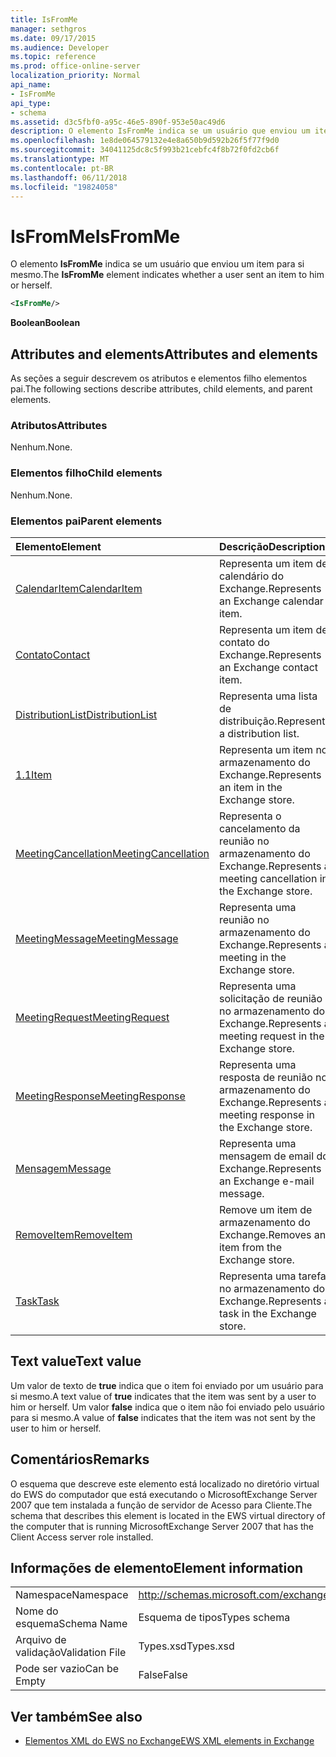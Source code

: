 ```yaml
---
title: IsFromMe
manager: sethgros
ms.date: 09/17/2015
ms.audience: Developer
ms.topic: reference
ms.prod: office-online-server
localization_priority: Normal
api_name:
- IsFromMe
api_type:
- schema
ms.assetid: d3c5fbf0-a95c-46e5-890f-953e50ac49d6
description: O elemento IsFromMe indica se um usuário que enviou um item para si mesmo.
ms.openlocfilehash: 1e8de064579132e4e8a650b9d592b26f5f77f9d0
ms.sourcegitcommit: 34041125dc8c5f993b21cebfc4f8b72f0fd2cb6f
ms.translationtype: MT
ms.contentlocale: pt-BR
ms.lasthandoff: 06/11/2018
ms.locfileid: "19824058"
---
```

# <a name="isfromme"></a><span data-ttu-id="ac8e4-103">IsFromMe</span><span class="sxs-lookup"><span data-stu-id="ac8e4-103">IsFromMe</span></span>

<span data-ttu-id="ac8e4-104">O elemento **IsFromMe** indica se um usuário que enviou um item para si mesmo.</span><span class="sxs-lookup"><span data-stu-id="ac8e4-104">The **IsFromMe** element indicates whether a user sent an item to him or herself.</span></span> 
  
```xml
<IsFromMe/>
```

 <span data-ttu-id="ac8e4-105">**Boolean**</span><span class="sxs-lookup"><span data-stu-id="ac8e4-105">**Boolean**</span></span>
## <a name="attributes-and-elements"></a><span data-ttu-id="ac8e4-106">Attributes and elements</span><span class="sxs-lookup"><span data-stu-id="ac8e4-106">Attributes and elements</span></span>

<span data-ttu-id="ac8e4-107">As seções a seguir descrevem os atributos e elementos filho elementos pai.</span><span class="sxs-lookup"><span data-stu-id="ac8e4-107">The following sections describe attributes, child elements, and parent elements.</span></span>
  
### <a name="attributes"></a><span data-ttu-id="ac8e4-108">Atributos</span><span class="sxs-lookup"><span data-stu-id="ac8e4-108">Attributes</span></span>

<span data-ttu-id="ac8e4-109">Nenhum.</span><span class="sxs-lookup"><span data-stu-id="ac8e4-109">None.</span></span>
  
### <a name="child-elements"></a><span data-ttu-id="ac8e4-110">Elementos filho</span><span class="sxs-lookup"><span data-stu-id="ac8e4-110">Child elements</span></span>

<span data-ttu-id="ac8e4-111">Nenhum.</span><span class="sxs-lookup"><span data-stu-id="ac8e4-111">None.</span></span>
  
### <a name="parent-elements"></a><span data-ttu-id="ac8e4-112">Elementos pai</span><span class="sxs-lookup"><span data-stu-id="ac8e4-112">Parent elements</span></span>

|<span data-ttu-id="ac8e4-113">**Elemento**</span><span class="sxs-lookup"><span data-stu-id="ac8e4-113">**Element**</span></span>|<span data-ttu-id="ac8e4-114">**Descrição**</span><span class="sxs-lookup"><span data-stu-id="ac8e4-114">**Description**</span></span>|
|:-----|:-----|
|[<span data-ttu-id="ac8e4-115">CalendarItem</span><span class="sxs-lookup"><span data-stu-id="ac8e4-115">CalendarItem</span></span>](calendaritem.md) <br/> |<span data-ttu-id="ac8e4-116">Representa um item de calendário do Exchange.</span><span class="sxs-lookup"><span data-stu-id="ac8e4-116">Represents an Exchange calendar item.</span></span>  <br/> |
|[<span data-ttu-id="ac8e4-117">Contato</span><span class="sxs-lookup"><span data-stu-id="ac8e4-117">Contact</span></span>](contact.md) <br/> |<span data-ttu-id="ac8e4-118">Representa um item de contato do Exchange.</span><span class="sxs-lookup"><span data-stu-id="ac8e4-118">Represents an Exchange contact item.</span></span>  <br/> |
|[<span data-ttu-id="ac8e4-119">DistributionList</span><span class="sxs-lookup"><span data-stu-id="ac8e4-119">DistributionList</span></span>](distributionlist.md) <br/> |<span data-ttu-id="ac8e4-120">Representa uma lista de distribuição.</span><span class="sxs-lookup"><span data-stu-id="ac8e4-120">Represents a distribution list.</span></span>  <br/> |
|[<span data-ttu-id="ac8e4-121">1.1</span><span class="sxs-lookup"><span data-stu-id="ac8e4-121">Item</span></span>](item.md) <br/> |<span data-ttu-id="ac8e4-122">Representa um item no armazenamento do Exchange.</span><span class="sxs-lookup"><span data-stu-id="ac8e4-122">Represents an item in the Exchange store.</span></span>  <br/> |
|[<span data-ttu-id="ac8e4-123">MeetingCancellation</span><span class="sxs-lookup"><span data-stu-id="ac8e4-123">MeetingCancellation</span></span>](meetingcancellation.md) <br/> |<span data-ttu-id="ac8e4-124">Representa o cancelamento da reunião no armazenamento do Exchange.</span><span class="sxs-lookup"><span data-stu-id="ac8e4-124">Represents a meeting cancellation in the Exchange store.</span></span>  <br/> |
|[<span data-ttu-id="ac8e4-125">MeetingMessage</span><span class="sxs-lookup"><span data-stu-id="ac8e4-125">MeetingMessage</span></span>](meetingmessage.md) <br/> |<span data-ttu-id="ac8e4-126">Representa uma reunião no armazenamento do Exchange.</span><span class="sxs-lookup"><span data-stu-id="ac8e4-126">Represents a meeting in the Exchange store.</span></span>  <br/> |
|[<span data-ttu-id="ac8e4-127">MeetingRequest</span><span class="sxs-lookup"><span data-stu-id="ac8e4-127">MeetingRequest</span></span>](meetingrequest.md) <br/> |<span data-ttu-id="ac8e4-128">Representa uma solicitação de reunião no armazenamento do Exchange.</span><span class="sxs-lookup"><span data-stu-id="ac8e4-128">Represents a meeting request in the Exchange store.</span></span>  <br/> |
|[<span data-ttu-id="ac8e4-129">MeetingResponse</span><span class="sxs-lookup"><span data-stu-id="ac8e4-129">MeetingResponse</span></span>](meetingresponse.md) <br/> |<span data-ttu-id="ac8e4-130">Representa uma resposta de reunião no armazenamento do Exchange.</span><span class="sxs-lookup"><span data-stu-id="ac8e4-130">Represents a meeting response in the Exchange store.</span></span>  <br/> |
|[<span data-ttu-id="ac8e4-131">Mensagem</span><span class="sxs-lookup"><span data-stu-id="ac8e4-131">Message</span></span>](message-ex15websvcsotherref.md) <br/> |<span data-ttu-id="ac8e4-132">Representa uma mensagem de email do Exchange.</span><span class="sxs-lookup"><span data-stu-id="ac8e4-132">Represents an Exchange e-mail message.</span></span>  <br/> |
|[<span data-ttu-id="ac8e4-133">RemoveItem</span><span class="sxs-lookup"><span data-stu-id="ac8e4-133">RemoveItem</span></span>](removeitem.md) <br/> |<span data-ttu-id="ac8e4-134">Remove um item de armazenamento do Exchange.</span><span class="sxs-lookup"><span data-stu-id="ac8e4-134">Removes an item from the Exchange store.</span></span>  <br/> |
|[<span data-ttu-id="ac8e4-135">Task</span><span class="sxs-lookup"><span data-stu-id="ac8e4-135">Task</span></span>](task.md) <br/> |<span data-ttu-id="ac8e4-136">Representa uma tarefa no armazenamento do Exchange.</span><span class="sxs-lookup"><span data-stu-id="ac8e4-136">Represents a task in the Exchange store.</span></span>  <br/> |
   
## <a name="text-value"></a><span data-ttu-id="ac8e4-137">Text value</span><span class="sxs-lookup"><span data-stu-id="ac8e4-137">Text value</span></span>

<span data-ttu-id="ac8e4-138">Um valor de texto de **true** indica que o item foi enviado por um usuário para si mesmo.</span><span class="sxs-lookup"><span data-stu-id="ac8e4-138">A text value of **true** indicates that the item was sent by a user to him or herself.</span></span> <span data-ttu-id="ac8e4-139">Um valor **false** indica que o item não foi enviado pelo usuário para si mesmo.</span><span class="sxs-lookup"><span data-stu-id="ac8e4-139">A value of **false** indicates that the item was not sent by the user to him or herself.</span></span> 
  
## <a name="remarks"></a><span data-ttu-id="ac8e4-140">Comentários</span><span class="sxs-lookup"><span data-stu-id="ac8e4-140">Remarks</span></span>

<span data-ttu-id="ac8e4-141">O esquema que descreve este elemento está localizado no diretório virtual do EWS do computador que está executando o MicrosoftExchange Server 2007 que tem instalada a função de servidor de Acesso para Cliente.</span><span class="sxs-lookup"><span data-stu-id="ac8e4-141">The schema that describes this element is located in the EWS virtual directory of the computer that is running MicrosoftExchange Server 2007 that has the Client Access server role installed.</span></span>
  
## <a name="element-information"></a><span data-ttu-id="ac8e4-142">Informações de elemento</span><span class="sxs-lookup"><span data-stu-id="ac8e4-142">Element information</span></span>

|||
|:-----|:-----|
|<span data-ttu-id="ac8e4-143">Namespace</span><span class="sxs-lookup"><span data-stu-id="ac8e4-143">Namespace</span></span>  <br/> |http://schemas.microsoft.com/exchange/services/2006/types  <br/> |
|<span data-ttu-id="ac8e4-144">Nome do esquema</span><span class="sxs-lookup"><span data-stu-id="ac8e4-144">Schema Name</span></span>  <br/> |<span data-ttu-id="ac8e4-145">Esquema de tipos</span><span class="sxs-lookup"><span data-stu-id="ac8e4-145">Types schema</span></span>  <br/> |
|<span data-ttu-id="ac8e4-146">Arquivo de validação</span><span class="sxs-lookup"><span data-stu-id="ac8e4-146">Validation File</span></span>  <br/> |<span data-ttu-id="ac8e4-147">Types.xsd</span><span class="sxs-lookup"><span data-stu-id="ac8e4-147">Types.xsd</span></span>  <br/> |
|<span data-ttu-id="ac8e4-148">Pode ser vazio</span><span class="sxs-lookup"><span data-stu-id="ac8e4-148">Can be Empty</span></span>  <br/> |<span data-ttu-id="ac8e4-149">False</span><span class="sxs-lookup"><span data-stu-id="ac8e4-149">False</span></span>  <br/> |
   
## <a name="see-also"></a><span data-ttu-id="ac8e4-150">Ver também</span><span class="sxs-lookup"><span data-stu-id="ac8e4-150">See also</span></span>



- [<span data-ttu-id="ac8e4-151">Elementos XML do EWS no Exchange</span><span class="sxs-lookup"><span data-stu-id="ac8e4-151">EWS XML elements in Exchange</span></span>](ews-xml-elements-in-exchange.md)

